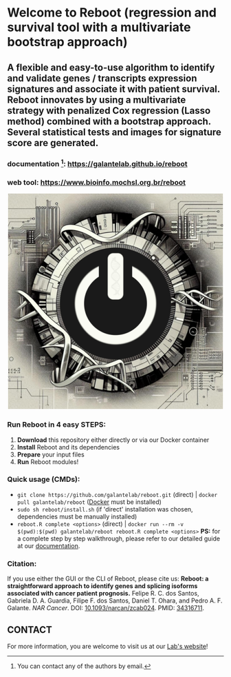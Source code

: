 # Welcome to Reboot (regression and survival tool with a multivariate bootstrap approach)
## A flexible and easy-to-use algorithm to identify and validate genes / transcripts expression signatures and associate it with patient survival. Reboot innovates by using a multivariate strategy with penalized Cox regression (Lasso method) combined with a bootstrap approach. Several statistical tests and images for signature score are generated.
### documentation [^1]: https://galantelab.github.io/reboot
### web tool: https://www.bioinfo.mochsl.org.br/reboot

<div align="center">
  <img src="docs/New_Reboot.inkscape.v2.300dpi-min.jpeg" alt="TOOL LOGO" width="500" height="500"/>
</div>

### Run Reboot in 4 easy STEPS:
1. **Download** this repository either directly or via our Docker container
2. **Install** Reboot and its dependencies
3. **Prepare** your input files
4. **Run** Reboot modules!

### Quick usage (CMDs):
- `git clone https://github.com/galantelab/reboot.git` (direct) | `docker pull galantelab/reboot` ([Docker](https://docs.docker.com/get-started/get-docker/) must be installed)
- `sudo sh reboot/install.sh` (if 'direct' installation was chosen, dependencies must be manually installed)
- `reboot.R complete <options>` (direct) | `docker run --rm -v $(pwd):$(pwd) galantelab/reboot reboot.R complete <options>`
**PS:** for a complete step by step walkthrough, please refer to our detailed guide at our [documentation](https://galantelab.github.io/reboot/).

### Citation:
If you use either the GUI or the CLI of Reboot, please cite us: **Reboot: a straightforward approach to identify genes and splicing isoforms associated with cancer patient prognosis.** Felipe R. C. dos Santos, Gabriela D. A. Guardia, Filipe F. dos Santos, Daniel T. Ohara, and Pedro A. F. Galante. *NAR Cancer*. DOI: [10.1093/narcan/zcab024](https://doi.org/10.1093/narcan/zcab024). PMID: [34316711](https://pubmed.ncbi.nlm.nih.gov/34316711/).

## CONTACT
For more information, you are welcome to visit us at our [Lab's website](https://www.bioinfo.mochsl.org.br/)!
[^1]: You can contact any of the authors by email.
